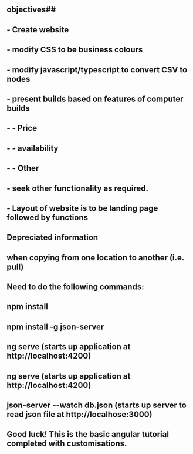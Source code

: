 ## objectives##
##
## - Create website
## - modify CSS to be business colours
## - modify javascript/typescript to convert CSV to nodes
## - present builds based on features of computer builds 
## - - Price
## - - availability
## - - Other
## - seek other functionality as required.
##
##
##
## - Layout of website is to be landing page followed by functions
##
##
## Depreciated information ##
## when copying from one location to another (i.e. pull) ##
## Need to do the following commands:
## npm install
## npm install -g json-server
## ng serve (starts up application at http://localhost:4200)
## ng serve (starts up application at http://localhost:4200)

## json-server --watch db.json (starts up server to read json file at http://localhose:3000)

## Good luck! This is the basic angular tutorial completed with customisations.